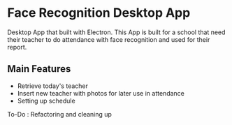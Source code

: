 # Face Recognition Desktop App

Desktop App that built with Electron. 
This App is built for a school that need their teacher to do attendance with face recognition and used for their report.

## Main Features
- Retrieve today's teacher
- Insert new teacher with photos for later use in attendance
- Setting up schedule


To-Do : Refactoring and cleaning up